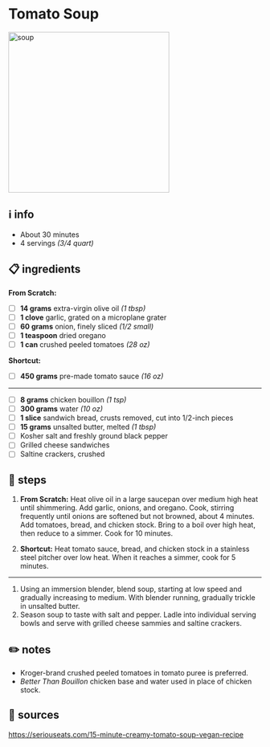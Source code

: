 # Tomato Soup
<img src="https://www.moma.org/d/assets/W1siZiIsIjIwMTUvMTAvMjEvOTY0aWFsdm96Yl9zb3VwY2FuLmpwZyJdLFsicCIsImNvbnZlcnQiLCItcXVhbGl0eSA5MCAtcmVzaXplIDIwMDB4MjAwMFx1MDAzZSJdXQ/soupcan.jpg" alt="soup" width="320"/>  

## ℹ️ info
* About 30 minutes  
* 4 servings *(3/4 quart)*  

## 📋 ingredients

**From Scratch:**  

- [ ] **14	grams**	extra-virgin olive oil *(1 tbsp)*
- [ ] **1	clove**	garlic, grated on a microplane grater
- [ ] **60	grams**	onion, finely sliced *(1/2 small)*
- [ ] **1	teaspoon**	dried oregano
- [ ] **1	can**	crushed peeled tomatoes *(28 oz)*

**Shortcut:**  

- [ ] **450	grams** pre-made tomato sauce *(16 oz)*
  
---  

- [ ] **8	grams** chicken bouillon *(1 tsp)*
- [ ] **300	grams**	water *(10 oz)*
- [ ] **1	slice**	sandwich bread, crusts removed, cut into 1/2-inch pieces
- [ ] **15	grams**	unsalted butter, melted *(1 tbsp)*
- [ ] Kosher salt and freshly ground black pepper
- [ ] Grilled cheese sandwiches
- [ ] Saltine crackers, crushed

## 🔪 steps
1. **From Scratch:** Heat olive oil in a large saucepan over medium high heat until shimmering. Add garlic, onions, and oregano. Cook, stirring frequently until onions are softened but not browned, about 4 minutes. Add tomatoes, bread, and chicken stock. Bring to a boil over high heat, then reduce to a simmer. Cook for 10 minutes.

1. **Shortcut:** Heat tomato sauce, bread, and chicken stock in a stainless steel pitcher over low heat. When it reaches a simmer, cook for 5 minutes.

---

1. Using an immersion blender, blend soup, starting at low speed and gradually increasing to medium. With blender running, gradually trickle in unsalted butter.
2. Season soup to taste with salt and pepper. Ladle into individual serving bowls and serve with grilled cheese sammies and saltine crackers.

## ✏️ notes
* Kroger-brand crushed peeled tomatoes in tomato puree is preferred.
* *Better Than Bouillon* chicken base and water used in place of chicken stock.

## 🔗 sources
https://seriouseats.com/15-minute-creamy-tomato-soup-vegan-recipe  
